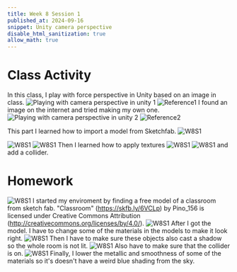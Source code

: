 ```yaml
---
title: Week 8 Session 1
published_at: 2024-09-16
snippet: Unity camera perspective
disable_html_sanitization: true
allow_math: true
---
```


# Class Activity
In this class, I play with force perspective in Unity based on an image in class.
![Playing with camera perspective in unity 1](W8S1_1.png)
![Reference1](W8S1_ref1.png)
I found an image on the internet and tried making my own one.
![Playing with camera perspective in unity 2](W8S1_2.png)
![Reference2](W8S1_ref2.jpg)

This part I learned how to import a model from Sketchfab.
![W8S1](W8S1_3.png)

![W8S1](W8S1_4.png)
![W8S1](W8S1_5.png)
Then I learned how to apply textures
![W8S1](W8S1_6.png)
![W8S1](W8S1_7.png)
and add a collider.

# Homework
![W8S1](W8S1_8.png)
I started my enviroment by finding a free model of a classroom from sketch fab. "Classroom" (https://skfb.ly/6VCLp) by Pino_156 is licensed under Creative Commons Attribution (http://creativecommons.org/licenses/by/4.0/).
![W8S1](W8S1_9.png)
After I got the model. I have to change some of the materials in the models to make it look right.
![W8S1](W8S1_10.png)
Then I have to make sure these objects also cast a shadow so the whole room is not lit.
![W8S1](W8S1_11.png)
Also have to make sure that the collider is on.
![W8S1](W8S1_12.png)
Finally, I lower the metallic and smoothness of some of the materials so it's doesn't have a weird blue shading from the sky.